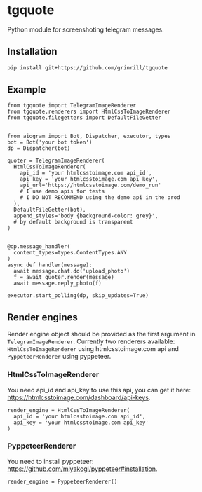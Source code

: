 # tgquote
Python module for screenshoting telegram messages.

## Installation 
``` bash
pip install git+https://github.com/grinrill/tgquote
```

## Example
``` python3
from tgquote import TelegramImageRenderer
from tgquote.renderers import HtmlCssToImageRenderer
from tgquote.filegetters import DefaultFileGetter


from aiogram import Bot, Dispatcher, executor, types
bot = Bot('your bot token')
dp = Dispatcher(bot)

quoter = TelegramImageRenderer(
  HtmlCssToImageRenderer(
    api_id = 'your htmlcsstoimage.com api_id',
    api_key = 'your htmlcsstoimage.com api_key',
    api_url='https://htmlcsstoimage.com/demo_run'
    # I use demo apis for tests
    # I DO NOT RECOMMEND using the demo api in the prod
  ),
  DefaultFileGetter(bot),
  append_styles='body {background-color: grey}',
  # by default background is transparent
)


@dp.message_handler(
  content_types=types.ContentTypes.ANY
)
async def handler(message):
  await message.chat.do('upload_photo')
  f = await quoter.render(message)
  await message.reply_photo(f)
  
executor.start_polling(dp, skip_updates=True)
```
## Render engines
Render engine object should be provided as the first argument in `TelegramImageRenderer`.
Currently two renderers available: `HtmlCssToImageRenderer` using htmlcsstoimage.com api and `PyppeteerRenderer` using pyppeteer.

### HtmlCssToImageRenderer
You need api_id and api_key to use this api, you can get it here: https://htmlcsstoimage.com/dashboard/api-keys.
``` python3
render_engine = HtmlCssToImageRenderer(
  api_id = 'your htmlcsstoimage.com api_id',
  api_key = 'your htmlcsstoimage.com api_key'
)
```

### PyppeteerRenderer
You need to install pyppeteer: https://github.com/miyakogi/pyppeteer#installation.
``` python3
render_engine = PyppeteerRenderer()
```
